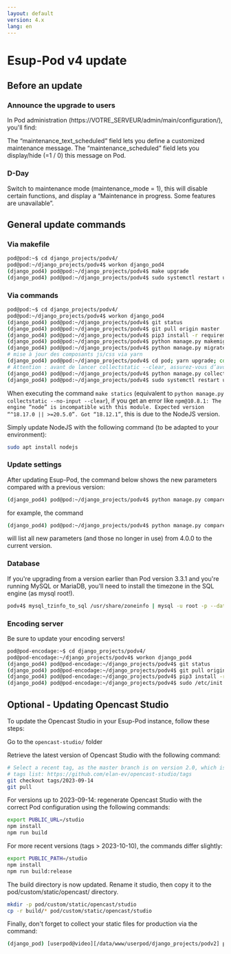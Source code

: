 ```yaml
---
layout: default
version: 4.x
lang: en
---
```


# Esup-Pod v4 update

## Before an update

### Announce the upgrade to users

In Pod administration (https://VOTRE_SERVEUR/admin/main/configuration/), you'll find:

The “maintenance_text_scheduled” field lets you define a customized maintenance message.
The “maintenance_scheduled” field lets you display/hide (=1 / 0) this message on Pod.

### D-Day

Switch to maintenance mode (maintenance_mode = 1), this will disable certain functions, and display a “Maintenance in progress. Some features are unavailable”.

## General update commands

### Via makefile

```sh
pod@pod:~$ cd django_projects/podv4/
pod@pod:~/django_projects/podv4$ workon django_pod4
(django_pod4) pod@pod:~/django_projects/podv4$ make upgrade
(django_pod4) pod@pod:~/django_projects/podv4$ sudo systemctl restart uwsgi-pod
```

### Via commands

```sh
pod@pod:~$ cd django_projects/podv4/
pod@pod:~/django_projects/podv4$ workon django_pod4
(django_pod4) pod@pod:~/django_projects/podv4$ git status
(django_pod4) pod@pod:~/django_projects/podv4$ git pull origin master
(django_pod4) pod@pod:~/django_projects/podv4$ pip3 install -r requirements.txt
(django_pod4) pod@pod:~/django_projects/podv4$ python manage.py makemigrations
(django_pod4) pod@pod:~/django_projects/podv4$ python manage.py migrate
# mise à jour des composants js/css via yarn
(django_pod4) pod@pod:~/django_projects/podv4$ cd pod; yarn upgrade; cd ..
# Attention : avant de lancer collectstatic --clear, assurez-vous d’avoir sauvegardé le dossier static/custom si vous y avez mis des fichiers personnalisés.
(django_pod4) pod@pod:~/django_projects/podv4$ python manage.py collectstatic --no-input --clear
(django_pod4) pod@pod:~/django_projects/podv4$ sudo systemctl restart uwsgi-pod
```

When executing the command `make statics` (equivalent to `python manage.py collectstatic --no-input --clear`), if you get an error like `npm@10.8.1: The engine “node” is incompatible with this module. Expected version “^18.17.0 || >=20.5.0”. Got “18.12.1”`, this is due to the NodeJS version.

Simply update NodeJS with the following command (to be adapted to your environment):

```sh
sudo apt install nodejs
```

### Update settings

After updating Esup-Pod, the command below shows the new parameters compared with a previous version:

```sh
(django_pod4) pod@pod:~/django_projects/podv4$ python manage.py compareconfiguration *REVIEW_VERSION*
```

for example, the command

```sh
(django_pod4) pod@pod:~/django_projects/podv4$ python manage.py compareconfiguration 4.0.0
```

will list all new parameters (and those no longer in use) from 4.0.0 to the current version.

### Database

If you're upgrading from a version earlier than Pod version 3.3.1 and you're running MySQL or MariaDB, you'll need to install the timezone in the SQL engine (as mysql root!).

```sh
podv4$ mysql_tzinfo_to_sql /usr/share/zoneinfo | mysql -u root -p --database=mysql
```

### Encoding server

Be sure to update your encoding servers!

```sh
pod@pod-encodage:~$ cd django_projects/podv4/
pod@pod-encodage:~/django_projects/podv4$ workon django_pod4
(django_pod4) pod@pod-encodage:~/django_projects/podv4$ git status
(django_pod4) pod@pod-encodage:~/django_projects/podv4$ git pull origin master
(django_pod4) pod@pod-encodage:~/django_projects/podv4$ pip3 install -r requirements.txt
(django_pod4) pod@pod-encodage:~/django_projects/podv4$ sudo /etc/init.d/celeryd restart
```

## Optional - Updating Opencast Studio

To update the Opencast Studio in your Esup-Pod instance, follow these steps:

Go to the `opencast-studio/` folder

Retrieve the latest version of Opencast Studio with the following command:

```sh
# Select a recent tag, as the master branch is on version 2.0, which is a complete redesign.
# tags list: https://github.com/elan-ev/opencast-studio/tags
git checkout tags/2023-09-14
git pull
```

For versions up to 2023-09-14: regenerate Opencast Studio with the correct Pod configuration using the following commands:

```sh
export PUBLIC_URL=/studio
npm install
npm run build
```

For more recent versions (tags > 2023-10-10), the commands differ slightly:

```sh
export PUBLIC_PATH=/studio
npm install
npm run build:release
```

The build directory is now updated. Rename it studio, then copy it to the pod/custom/static/opencast/ directory.

```sh
mkdir -p pod/custom/static/opencast/studio
cp -r build/* pod/custom/static/opencast/studio
```

Finally, don't forget to collect your static files for production via the command:

```sh
(django_pod) [userpod@video][/data/www/userpod/django_projects/podv2] python manage.py collectstatic
```
